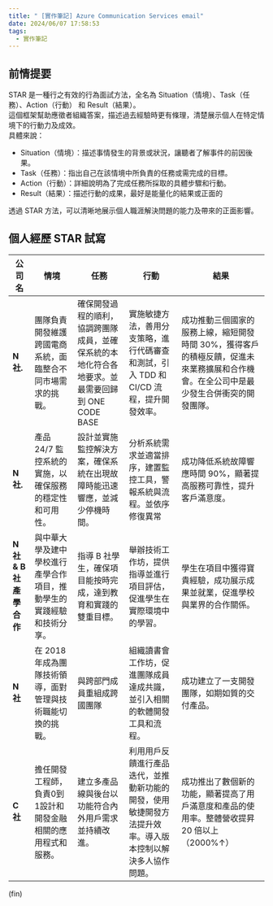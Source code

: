 ```yaml
---
title: " [實作筆記] Azure Communication Services email"
date: 2024/06/07 17:58:53
tags:
  - 實作筆記
---
```



## 前情提要

STAR 是一種行之有效的行為面試方法，全名為 Situation（情境）、Task（任務）、Action（行動） 和 Result（結果）。  
這個框架幫助應徵者組織答案，描述過去經驗時更有條理，清楚展示個人在特定情境下的行動力及成效。  
具體來說：  

- Situation（情境）：描述事情發生的背景或狀況，讓聽者了解事件的前因後果。
- Task（任務）：指出自己在該情境中所負責的任務或需完成的目標。
- Action（行動）：詳細說明為了完成任務所採取的具體步驟和行動。
- Result（結果）：描述行動的成果，最好是能量化的結果或正面的

透過 STAR 方法，可以清晰地展示個人職涯解決問題的能力及帶來的正面影響。

## 個人經歷 STAR 試寫

| 公司名       | 情境        | 任務       | 行動       | 結果       |
|-------------|-------------|-------------|-------------|-------------|
| **N 社.**  | 團隊負責開發維護跨國電商系統，面臨整合不同市場需求的挑戰。| 確保開發過程的順利，協調跨團隊成員，並確保系統的本地化符合各地要求。並最需要回歸到 ONE CODE BASE| 實施敏捷方法，善用分支策略，進行代碼審查和測試，引入 TDD 和 CI/CD 流程，提升開發效率。| 成功推動三個國家的服務上線，縮短開發時間 30%，獲得客戶的積極反饋，促進未來業務擴展和合作機會。在全公司中是最少發生合併衝突的開發團隊。|
| **N 社.**  | 產品 24/7 監控系統的實施，以確保服務的穩定性和可用性。| 設計並實施監控解決方案，確保系統在出現故障時能迅速響應，並減少停機時間。| 分析系統需求並適當排序，建置監控工具，警報系統與流程。並依序修復異常| 成功降低系統故障響應時間 90%，顯著提高服務可靠性，提升客戶滿意度。                      |
| **N 社 & B 社產學合作**  | 與中華大學及建中學校進行產學合作項目，推動學生的實踐經驗和技術分享。| 指導 B 社學生，確保項目能按時完成，達到教育和實踐的雙重目標。| 舉辦技術工作坊，提供指導並進行項目評估，促進學生在實際環境中的學習。| 學生在項目中獲得寶貴經驗，成功展示成果並就業，促進學校與業界的合作關係。|
| **N 社**  | 在 2018 年成為團隊技術領導，面對管理與技術職能切換的挑戰。| 與跨部門成員重組成跨國團隊| 組織讀書會工作坊，促進團隊成員達成共識，並引入相關的軟體開發工具和流程。| 成功建立了一支開發團隊，如期如質的交付產品。|
| **C 社**  | 擔任開發工程師，負責0到1設計和開發金融相關的應用程式和服務。| 建立多產品線與後台以功能符合內外用戶需求並持續改進。| 利用用戶反饋進行產品迭代，並推動新功能的開發，使用敏捷開發方法提升效率。導入版本控制以解決多人協作問題。| 成功推出了數個新的功能，顯著提高了用戶滿意度和產品的使用率。整體營收提昇 20 倍以上（2000%↑）|

(fin)
